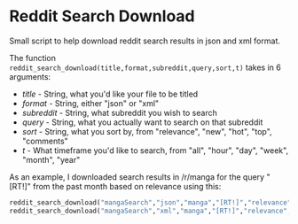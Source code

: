 Reddit Search Download
======================

Small script to help download reddit search results in json and xml format.

The function ```reddit_search_download(title,format,subreddit,query,sort,t)``` takes in 6 arguments:

* *title* - String, what you'd like your file to be titled
* *format* - String, either "json" or "xml"
* *subreddit* - String, what subreddit you wish to search
* *query* - String, what you actually want to search on that subreddit
* *sort* - String, what you sort by, from "relevance", "new", "hot", "top", "comments"
* *t* - What timeframe you'd like to search, from "all", "hour", "day", "week", "month", "year"

As an example, I downloaded search results in /r/manga for the query "[RT!]" from the past month based on relevance using this:

```ruby
reddit_search_download("mangaSearch","json","manga","[RT!]","relevance","month")
reddit_search_download("mangaSearch","xml","manga","[RT!]","relevance","month")
```